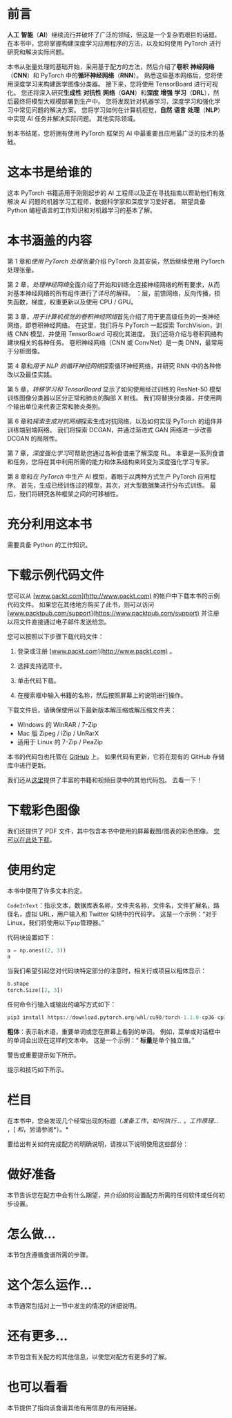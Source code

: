 # 前言

**人工** **智能**（**AI**）继续流行并破坏了广泛的领域，但这是一个复杂而艰巨的话题。 在本书中，您将掌握构建深度学习应用程序的方法，以及如何使用 PyTorch 进行研究和解决实际问题。

本书从张量处理的基础开始，采用基于配方的方法，然后介绍了**卷积** **神经网络**（**CNN**）和 PyTorch 中的**循环神经网络**（**RNN**）。 熟悉这些基本网络后，您将使用深度学习来构建医学图像分类器。 接下来，您将使用 TensorBoard 进行可视化。 您还将深入研究**生成性** **对抗性** **网络**（**GAN**）和**深度** **增强** **学习**（**DRL**），然后最终将模型大规模部署到生产中。 您将发现针对机器学习，深度学习和强化学习中常见问题的解决方案。 您将学习如何在计算机视觉，**自然** **语言** **处理**（**NLP**）中实现 AI 任务并解决实际问题。 其他实际领域。

到本书结尾，您将拥有使用 PyTorch 框架的 AI 中最重要且应用最广泛的技术的基础。

# 这本书是给谁的

这本 PyTorch 书籍适用于刚刚起步的 AI 工程师以及正在寻找指南以帮助他们有效解决 AI 问题的机器学习工程师，数据科学家和深度学习爱好者。 期望具备 Python 编程语言的工作知识和对机器学习的基本了解。

# 本书涵盖的内容

第 1 章和*使用 PyTorch 处理张量*介绍 PyTorch 及其安装，然后继续使用 PyTorch 处理张量。

第 2 章，*处理神经网络*全面介绍了开始和训练全连接神经网络的所有要求，从而对基本神经网络的所有组件进行了详尽的解释。 ：层，前馈网络，反向传播，损失函数，梯度，权重更新以及使用 CPU / GPU。

第 3 章，*用于计算机视觉的卷积神经网络*首先介绍了用于更高级任务的一类神经网络，即卷积神经网络。 在这里，我们将与 PyTorch 一起探索 TorchVision，训练 CNN 模型，并使用 TensorBoard 可视化其进度。 我们还将介绍与卷积网络构建块相关的各种任务。 卷积神经网络（CNN 或 ConvNet）是一类 DNN，最常用于分析图像。

第 4 章和*用于 NLP 的循环神经网络*探索循环神经网络，并研究 RNN 中的各种修改以及最佳实践。

第 5 章，*转移学习和 TensorBoard* 显示了如何使用经过训练的 ResNet-50 模型训练图像分类器以区分正常和肺炎的胸部 X 射线。 我们将替换分类器，并使用两个输出单位来代表正常和肺炎类别。

第 6 章和*探索生成对抗网络*探索生成对抗网络，以及如何实现 PyTorch 的组件并训练端到端网络。 我们将探索 DCGAN，并通过渐进式 GAN 网络进一步改善 DCGAN 的局限性。

第 7 章，*深度强化学习*可帮助您通过各种食谱来了解深度 RL。 本章是一系列食谱和任务，您将在其中利用所需的能力和体系结构来转变为深度强化学习专家。

第 8 章和*在 PyTorch* 中生产 AI 模型，着眼于以两种方式生产 PyTorch 应用程序。 首先，生成已经训练过的模型，其次，对大型数据集进行分布式训练。 最后，我们将研究各种框架之间的可移植性。

# 充分利用这本书

需要具备 Python 的工作知识。

# 下载示例代码文件

您可以从 [www.packt.com](http://www.packt.com) 的帐户中下载本书的示例代码文件。 如果您在其他地方购买了此书，则可以访问 [www.packtpub.com/support](https://www.packtpub.com/support) 并注册以将文件直接通过电子邮件发送给您。

您可以按照以下步骤下载代码文件：

1.  登录或注册 [www.packt.com](http://www.packt.com) 。

2.  选择支持选项卡。
3.  单击代码下载。
4.  在搜索框中输入书籍的名称，然后按照屏幕上的说明进行操作。

下载文件后，请确保使用以下最新版本解压缩或解压缩文件夹：

*   Windows 的 WinRAR / 7-Zip
*   Mac 版 Zipeg / iZip / UnRarX
*   适用于 Linux 的 7-Zip / PeaZip

本书的代码包也托管在 [GitHub](https://github.com/PacktPublishing/PyTorch-Artificial-Intelligence-Fundamentals) 上。 如果代码有更新，它将在现有的 GitHub 存储库中进行更新。

我们还从[这里](https://github.com/PacktPublishing/)提供了丰富的书籍和视频目录中的其他代码包。 去看一下！

# 下载彩色图像

我们还提供了 PDF 文件，其中包含本书中使用的屏幕截图/图表的彩色图像。 [您可以在此处下载](http://www.packtpub.com/sites/default/files/downloads/9781838557041_ColorImages.pdf)。

# 使用约定

本书中使用了许多文本约定。

`CodeInText`：指示文本，数据库表名称，文件夹名称，文件名，文件扩展名，路径名，虚拟 URL，用户输入和 Twitter 句柄中的代码字。 这是一个示例：“对于 Linux，我们将使用以下`pip`管理器。”

代码块设置如下：

```py
a = np.ones((2, 3))
a
```

当我们希望引起您对代码块特定部分的注意时，相关行或项目以粗体显示：

```py
b.shape
torch.Size([2, 3])
```

任何命令行输入或输出的编写方式如下：

```py
pip3 install https://download.pytorch.org/whl/cu90/torch-1.1.0-cp36-cp36m-win_amd64.whl
```

**粗体**：表示新术语，重要单词或您在屏幕上看到的单词。 例如，菜单或对话框中的单词会出现在这样的文本中。 这是一个示例：“ **标量**是单个独立值。”

警告或重要提示如下所示。

提示和技巧如下所示。

# 栏目

在本书中，您会发现几个经常出现的标题（*准备工作*，*如何执行...* ，*工作原理...* ，[ *和*，另请参阅*）。*

要给出有关如何完成配方的明确说明，请按以下说明使用这些部分：

# 做好准备

本节告诉您在配方中会有什么期望，并介绍如何设置配方所需的任何软件或任何初步设置。

# 怎么做…

本节包含遵循食谱所需的步骤。

# 这个怎么运作…

本节通常包括对上一节中发生的情况的详细说明。

# 还有更多…

本节包含有关配方的其他信息，以使您对配方有更多的了解。

# 也可以看看

本节提供了指向该食谱其他有用信息的有用链接。

